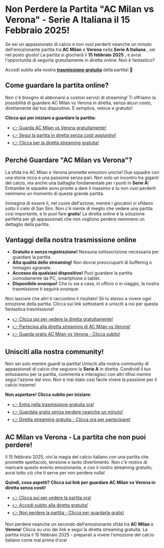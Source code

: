 # Non Perdere la Partita "AC Milan vs Verona" - Serie A Italiana il 15 Febbraio 2025!

Se sei un appassionato di calcio e non vuoi perderti neanche un minuto dell'emozionante partita tra **AC Milan** e **Verona** nella **Serie A Italiana** , sei nel posto giusto! La partita si giocherà il **15 febbraio 2025** , e avrai l'opportunità di seguirla gratuitamente in diretta online. Non è fantastico?

Accedi subito alla nostra [**trasmissione gratuita**](https://tinyurl.com/livestreamfreeo?st=AC+Milan+vs+Verona&si=ghc) della partita! 👏

## Come guardare la partita online?

Non c'è bisogno di abbonarsi a costosi servizi di streaming! Ti offriamo la possibilità di guardare AC Milan vs Verona in diretta, senza alcun costo, direttamente dal tuo dispositivo. È semplice, veloce e gratuito!

**Clicca qui per iniziare a guardare la partita:**

- [👉 Guarda AC Milan vs Verona gratuitamente!](https://tinyurl.com/livestreamfreeo?st=AC+Milan+vs+Verona&si=ghc)
- [👉 Segui la partita in diretta senza costi aggiuntivi!](https://tinyurl.com/livestreamfreeo?st=AC+Milan+vs+Verona&si=ghc)
- [👉 Clicca per la diretta streaming gratuita!](https://tinyurl.com/livestreamfreeo?st=AC+Milan+vs+Verona&si=ghc)

## Perché Guardare "AC Milan vs Verona"?

La sfida tra AC Milan e Verona promette emozioni uniche! Due squadre con una storia ricca e una passione senza pari. Non solo un incontro tra giganti del calcio, ma anche una battaglia fondamentale per i punti in **Serie A**! Entrambe le squadre sono pronte a dare il massimo e tu non vuoi perderti nemmeno un momento di questa grande partita.

Immagina di essere lì, nel cuore dell'azione, mentre i giocatori si sfidano sotto il cielo di San Siro. Non c'è niente di meglio che vedere una partita così importante, e lo puoi fare **gratis**! La diretta online è la soluzione perfetta per gli appassionati che non vogliono perdere nemmeno un dettaglio della partita.

## Vantaggi della nostra trasmissione online

- **Gratuito e senza registrazione!** Nessuna sottoscrizione necessaria per guardare la partita.
- **Alta qualità dello streaming!** Non dovrai preoccuparti di buffering o immagini sgranate.
- **Accesso da qualsiasi dispositivo!** Puoi guardare la partita comodamente da PC, smartphone o tablet.
- **Disponibile ovunque!** Che tu sia a casa, in ufficio o in viaggio, la nostra trasmissione ti seguirà ovunque.

Non lasciare che altri ti raccontino il risultato! Sii tu stesso a vivere ogni emozione della partita. Clicca sui link sottostanti e unisciti a noi per questa fantastica trasmissione!

- [👉 Clicca qui per vedere la diretta gratuitamente!](https://tinyurl.com/livestreamfreeo?st=AC+Milan+vs+Verona&si=ghc)
- [👉 Partecipa alla diretta streaming di AC Milan vs Verona!](https://tinyurl.com/livestreamfreeo?st=AC+Milan+vs+Verona&si=ghc)
- [👉 Guarda gratis AC Milan vs Verona - Clicca subito!](https://tinyurl.com/livestreamfreeo?st=AC+Milan+vs+Verona&si=ghc)

## Unisciti alla nostra community!

Non sei solo mentre guardi la partita! Unisciti alla nostra community di appassionati di calcio che seguono la **Serie A** in diretta. Condividi il tuo entusiasmo per la partita, commenta e interagisci con altri tifosi mentre segui l'azione dal vivo. Non è mai stato così facile vivere la passione per il calcio insieme!

**Non aspettare! Clicca subito per iniziare:**

- [👉 Entra nella trasmissione gratuita ora!](https://tinyurl.com/livestreamfreeo?st=AC+Milan+vs+Verona&si=ghc)
- [👉 Guardala gratis senza perdere neanche un minuto!](https://tinyurl.com/livestreamfreeo?st=AC+Milan+vs+Verona&si=ghc)
- [👉 Diretta streaming gratuita - Clicca ora per partecipare!](https://tinyurl.com/livestreamfreeo?st=AC+Milan+vs+Verona&si=ghc)

## AC Milan vs Verona - La partita che non puoi perdere!

Il 15 febbraio 2025, vivi la magia del calcio italiano con una partita che promette spettacolo, tensione e tanto divertimento. Non c'è motivo di mancare questo evento emozionante, e con il nostro streaming gratuito, avrai tutto ciò che ti serve per non perdere nulla!

**Quindi, cosa aspetti? Clicca sui link per guardare AC Milan vs Verona in diretta senza costi!**

- [👉 Clicca qui per vedere la partita ora!](https://tinyurl.com/livestreamfreeo?st=AC+Milan+vs+Verona&si=ghc)
- [👉 Accedi subito alla diretta gratuita!](https://tinyurl.com/livestreamfreeo?st=AC+Milan+vs+Verona&si=ghc)
- [👉 Non perdere la partita - Clicca per guardarla gratis!](https://tinyurl.com/livestreamfreeo?st=AC+Milan+vs+Verona&si=ghc)

Non perdere neanche un secondo dell'emozionante sfida tra **AC Milan** e **Verona**! Clicca su uno dei link e segui la diretta streaming gratuita. La partita inizia il 15 febbraio 2025 - preparati a vivere l'emozione del calcio italiano come mai prima d'ora!
